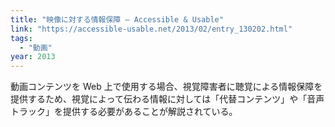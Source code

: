 ```yaml
---
title: "映像に対する情報保障 — Accessible & Usable"
link: "https://accessible-usable.net/2013/02/entry_130202.html"
tags:
  - "動画"
year: 2013
---
```


動画コンテンツを Web 上で使用する場合、視覚障害者に聴覚による情報保障を提供するため、視覚によって伝わる情報に対しては「代替コンテンツ」や「音声トラック」を提供する必要があることが解説されている。
